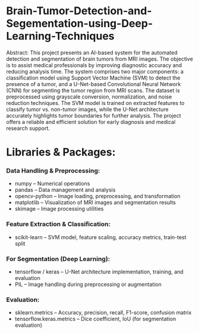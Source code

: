 # Brain-Tumor-Detection-and-Segementation-using-Deep-Learning-Techniques
Abstract:
This project presents an AI-based system for the automated detection and segmentation of brain tumors from MRI images. The objective is to assist medical professionals by improving diagnostic accuracy and reducing analysis time. The system comprises two major components: a classification model using Support Vector Machine (SVM) to detect the presence of a tumor, and a U-Net-based Convolutional Neural Network (CNN) for segmenting the tumor region from MRI scans. The dataset is preprocessed using grayscale conversion, normalization, and noise reduction techniques. The SVM model is trained on extracted features to classify tumor vs. non-tumor images, while the U-Net architecture accurately highlights tumor boundaries for further analysis. The project offers a reliable and efficient solution for early diagnosis and medical research support.

# Libraries & Packages:

### Data Handling & Preprocessing:
- numpy – Numerical operations
- pandas – Data management and analysis
- opencv-python – Image loading, preprocessing, and transformation
- matplotlib – Visualization of MRI images and segmentation results
- skimage – Image processing utilities

### Feature Extraction & Classification:
- scikit-learn – SVM model, feature scaling, accuracy metrics, train-test split

### For Segmentation (Deep Learning):
- tensorflow / keras – U-Net architecture implementation, training, and evaluation
- PIL – Image handling during preprocessing or augmentation

### Evaluation:
- sklearn.metrics – Accuracy, precision, recall, F1-score, confusion matrix
- tensorflow.keras.metrics – Dice coefficient, IoU (for segmentation evaluation)

